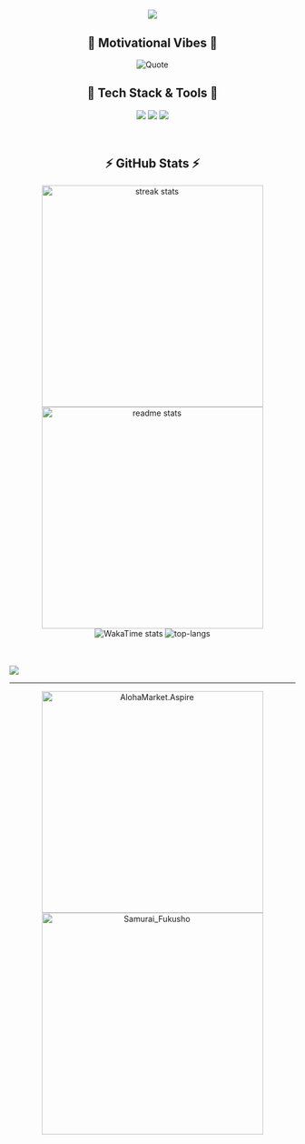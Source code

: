 <h1 align="center">
  <img src="https://readme-typing-svg.herokuapp.com?font=Comfortaa&weight=600&size=30&center=true&duration=3800&pause=&color=1DF72D&width=435&lines=%22Hello%2C+World!%22%F0%9F%91%8B;I'm+Duy+Khiem" />
</h1>

<!-- Dynamic Quote Section -->
<h2 align="center">💬 Motivational Vibes 💬</h2>
<p align="center">
   <img src="https://quotes-github-readme.vercel.app/api?type=horizontal&theme=light" alt="Quote">
</p>

<!-- Tech Stack Section -->
<h2 align="center"> 🚀 Tech Stack & Tools 🧰</h2>
<p align="center">
  <img src="https://skillicons.dev/icons?i=dotnet,supabase,postgres,redis,kafka&theme=light" />
  <img src="https://skillicons.dev/icons?i=c,cpp,cs,java,go,vscode,visualstudio,ts,react,redux,tailwind&theme=light" />
  <img src="https://skillicons.dev/icons?i=azure,gcp,docker,githubactions,arch,ubuntu,git,arduino,unity&theme=light" />
</p> 
<br>

<!-- GitHub Stats and Streak Section -->
<h2 align="center">⚡ GitHub Stats ⚡</h2>
<div align="center">
  <img width=390 src="https://github-readme-streak-stats-salesp07.vercel.app/?user=the-khiem7&count_private=true&include_all_commits=true&theme=transparent&hide_border=true" alt="streak stats"/>
  <img width=390 src="https://thekhiem7-github-stats.vercel.app/api?username=the-khiem7&theme=transparent&hide_border=true&include_all_commits=true&count_private=true" alt="readme stats" />
</div>

<!-- 🗂️ Wakatime -->
<div align="center">
  <img src="https://github-readme-stats.vercel.app/api/wakatime?username=the_khiem7&hide=other&custom_title=Coding%20Activity%20(Since%20mid-June%202025)&layout=compact&display_format=percent" alt="WakaTime stats"/>
  <img src="https://thekhiem7-github-stats.vercel.app/api/top-langs/?username=the-khiem7&theme=transparent&hide_border=true&include_all_commits=true&count_private=true&layout=compact" alt="top-langs"/>
</div>

<br>
<br>
<p align="left"> 
  <img src="https://komarev.com/ghpvc/?username=the-khiem7&color=0069b4" /> 
</p>

---
<div align="center">
    <a href="https://github.com/AlohaMarket/AlohaMarket.Aspire.git">
        <img width="390" src="https://thekhiem7-github-stats.vercel.app/api/pin/?username=the-khiem7&repo=AlohaMarket.Aspire" alt="AlohaMarket.Aspire" />
    </a>
    <a href="https://github.com/AnPhuoc2410/Samurai_Fukusho">
        <img width="390" src="https://thekhiem7-github-stats.vercel.app/api/pin/?username=AnPhuoc2410&repo=Samurai_Fukusho" alt="Samurai_Fukusho" />
    </a>
</div>

